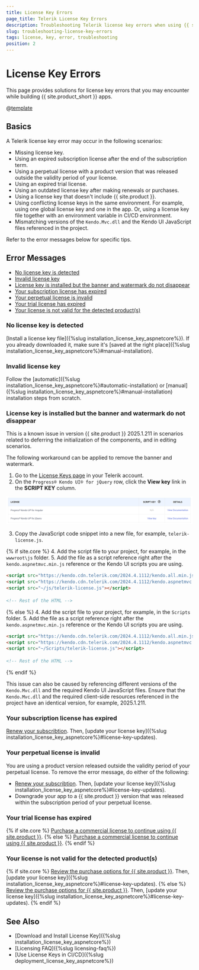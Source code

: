 ```yaml
---
title: License Key Errors
page_title: Telerik License Key Errors
description: Troubleshooting Telerik license key errors when using {{ site.product }}.
slug: troubleshooting-license-key-errors
tags: license, key, error, troubleshooting
position: 2
---
```


# License Key Errors

This page provides solutions for license key errors that you may encounter while building {{ site.product_short }} apps.

@[template](/_contentTemplates/licensing-templates.md#ci-cd-support)

## Basics

A Telerik license key error may occur in the following scenarios:

* Missing license key.
* Using an expired subscription license after the end of the subscription term.
* Using a perpetual license with a product version that was released outside the validity period of your license.
* Using an expired trial license.
* Using an outdated license key after making renewals or purchases.
* Using a license key that doesn't include {{ site.product }}.
* Using conflicting license keys in the same environment. For example, using one global license key and one in the app. Or, using a license key file together with an environment variable in CI/CD environment.
* Mismatching versions of the `Kendo.Mvc.dll` and the Kendo UI JavaScript files referenced in the project.

Refer to the error messages below for specific tips.

## Error Messages

* [No license key is detected](#no-license-key-is-detected)
* [Invalid license key](#invalid-license-key)
* [License key is installed but the banner and watermark do not disappear](#license-key-is-installed-but-the-banner-and-watermark-do-not-disappear)
* [Your subscription license has expired](#your-subscription-license-has-expired)
* [Your perpetual license is invalid](#your-perpetual-license-is-invalid)
* [Your trial license has expired](#your-trial-license-has-expired)
* [Your license is not valid for the detected product(s)](#your-license-is-not-valid-for-the-detected-products)

### No license key is detected

[Install a license key file]({%slug installation_license_key_aspnetcore%}). If you already downloaded it, make sure it's [saved at the right place]({%slug installation_license_key_aspnetcore%}#manual-installation).

### Invalid license key

Follow the [automatic]({%slug installation_license_key_aspnetcore%}#automatic-installation) or [manual]({%slug installation_license_key_aspnetcore%}#manual-installation) installation steps from scratch.

### License key is installed but the banner and watermark do not disappear

This is a known issue in version {{ site.product }} 2025.1.211 in scenarios related to deferring the initialization of the components, and in editing scenarios. 

The following workaround can be applied to remove the banner and watermark.

1. Go to the [License Keys page](https://www.telerik.com/account/your-licenses/license-keys) in your Telerik account.
2. On the `Progress® Kendo UI® for jQuery` row, click the **View key** link in the **SCRIPT KEY** column.

![Get License Key](../images/get-license-key.png)

3.  Copy the JavaScript code snippet into a new file, for example, `telerik-license.js`.

{% if site.core %}
4. Add the script file to your project, for example, in the `wwwroot\js` folder.
5. Add the file as a script reference right after the `kendo.aspnetmvc.min.js` reference or the Kendo UI scripts you are using.

```html
<script src="https://kendo.cdn.telerik.com/2024.4.1112/kendo.all.min.js"></script>
<script src="https://kendo.cdn.telerik.com/2024.4.1112/kendo.aspnetmvc.min.js"></script>
<script src="~/js/telerik-license.js"></script>

<!-- Rest of the HTML -->
```
{% else %}
4. Add the script file to your project, for example, in the `Scripts` folder.
5. Add the file as a script reference right after the `kendo.aspnetmvc.min.js` reference or the Kendo UI scripts you are using.

```html
<script src="https://kendo.cdn.telerik.com/2024.4.1112/kendo.all.min.js"></script>
<script src="https://kendo.cdn.telerik.com/2024.4.1112/kendo.aspnetmvc.min.js"></script>
<script src="~/Scripts/telerik-license.js"></script>

<!-- Rest of the HTML -->
```
{% endif %}

This issue can also be caused by referencing different versions of the `Kendo.Mvc.dll` and the required Kendo UI JavaScript files. Ensure that the `Kendo.Mvc.dll` and the required client-side resources referenced in the project have an identical version, for example, 2025.1.211.

### Your subscription license has expired

<a href="https://www.telerik.com/account/your-licenses" target="_blank">Renew your subscribtion</a>. Then, [update your license key]({%slug installation_license_key_aspnetcore%}#license-key-updates).

### Your perpetual license is invalid

You are using a product version released outside the validity period of your perpetual license. To remove the error message, do either of the following:

* <a href="https://www.telerik.com/account/your-licenses" target="_blank">Renew your subscribtion</a>. Then, [update your license key]({%slug installation_license_key_aspnetcore%}#license-key-updates).
* Downgrade your app to a {{ site.product }} version that was released within the subscription period of your perpetual license.

### Your trial license has expired

{% if site.core %}
<a href="https://www.telerik.com/purchase/aspnet-core-ui" target="_blank">Purchase a commercial license to continue using {{ site.product }}</a>.
{% else %}
<a href="https://www.telerik.com/purchase/aspnet-mvc" target="_blank">Purchase a commercial license to continue using {{ site.product }}</a>.
{% endif %}

### Your license is not valid for the detected product(s)

{% if site.core %}
<a href="https://www.telerik.com/purchase/aspnet-core-ui" target="_blank">Review the purchase options for {{ site.product }}</a>. Then, [update your license key]({%slug installation_license_key_aspnetcore%}#license-key-updates).
{% else %}
<a href="https://www.telerik.com/purchase/aspnet-mvc" target="_blank">Review the purchase options for {{ site.product }}</a>. Then, [update your license key]({%slug installation_license_key_aspnetcore%}#license-key-updates).
{% endif %}

## See Also

* [Download and Install License Key]({%slug installation_license_key_aspnetcore%})
* [Licensing FAQ]({%slug licensing-faq%})
* [Use License Keys in CI/CD]({%slug deployment_license_key_aspnetcore%})

